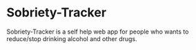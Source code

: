 # Sobriety-Tracker
Sobriety-Tracker is a self help web app for people who wants to reduce/stop drinking alcohol and other drugs.
